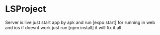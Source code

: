 # LSProject
Server is live just start app by apk and run [expo start] for running in web and ios
if doesnt work just run [npm install] it will fix it all
